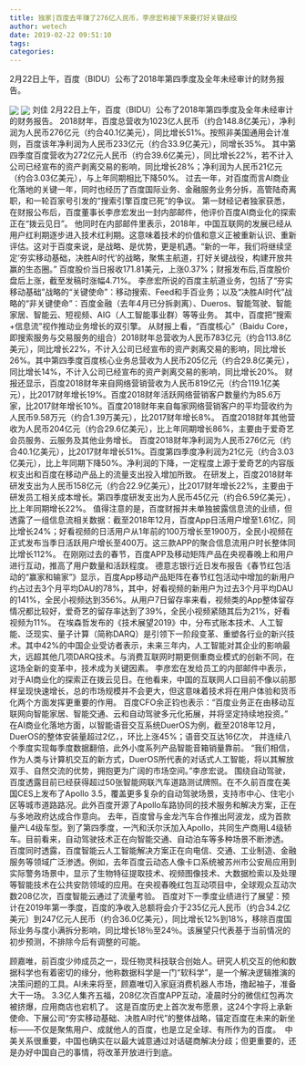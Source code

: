 ```yaml
---
title: 独家|百度去年赚了276亿人民币，李彦宏称接下来要打好关键战役
author: wetech
date: 2019-02-22 09:51:10
tags: 
categories: 
---
```

2月22日上午，百度（BIDU）公布了2018年第四季度及全年未经审计的财务报告。
<!-- more -->
<img align="center" border="0" src="https://imgcdn.yicai.com/uppics/images/2019/02/65104191d1554cf691e969786ac8aaf8.jpg" />
<img align="center" border="0" src="https://imgcdn.yicai.com/uppics/images/2019/02/600d8e6295d003d9f20a531f6afe870e.jpg" />
刘佳
2月22日上午，百度（BIDU）公布了2018年第四季度及全年未经审计的财务报告。
2018财年，百度总营收为1023亿人民币（约合148.8亿美元），净利润为人民币276亿元（约合40.1亿美元），同比增长51%。按照非美国通用会计准则，百度该年净利润为人民币233亿元（约合33.9亿美元），同增长35%。
其中第四季度百度营收为272亿元人民币（约合39.6亿美元），同比增长22%，若不计入公司已经宣布的资产剥离交易的影响，同比增长28%；净利润为人民币21亿元（约合3.03亿美元），与上年同期相比下降50%。
过去一年，对百度而言AI商业化落地的关键一年，同时也经历了百度国际业务、金融服务业务分拆，高管陆奇离职，和一轮百家号引发的“搜索引擎百度已死”的争议。
第一财经记者独家获悉，在财报公布后，百度董事长李彦宏发出一封内部邮件，他评价百度AI商业化的探索正在“拨云见日”。
他同时在内部邮件里表示，2018年，中国互联网的发展已经从用户红利期逐步进入技术红利期。这意味着技术的价值和意义正被重新认识、重新评估。这对于百度来说，是战略、是优势，更是机遇。“新的一年，我们将继续坚定‘夯实移动基础，决胜AI时代’的战略，聚焦主航道，打好关键战役，构建开放共赢的生态圈。”
百度股价当日报收171.81美元，上涨0.37%；财报发布后,百度股价盘后上涨，截至发稿时涨幅4.71%。
李彦宏所说的百度主航道业务，包括了“夯实移动基础”战略的“关键使命”：移动搜索、Feed和手百业务；以及“决胜AI时代”战略的“非关键使命”：百度金融（去年4月已分拆剥离）、Dueros、智能驾驶、智能家居、智能云、短视频、AIG（人工智能事业群）等等业务。
其中，百度把“搜索+信息流”视作推动业务增长的双引擎。
从财报上看，“百度核心”（Baidu Core，即搜索服务与交易服务的组合）2018财年总营收为人民币783亿元（约合113.8亿美元），同比增长22%，不计入公司已经宣布的资产剥离交易的影响，同比增长26%。其中第四季度百度核心业务总营收为人民币205亿元（约合29.8亿美元），同比增长14%，不计入公司已经宣布的资产剥离交易的影响，同比增长20%。
财报还显示，百度2018财年来自网络营销营收为人民币819亿元（约合119.1亿美元），比2017财年增长19%。百度2018财年活跃网络营销客户数量约为85.6万家，比2017财年增长10%。百度2018财年来自每家网络营销客户的平均营收约为人民币9.58万元（约合1.39万美元），比2017财年增长8%。
百度2018财年其他营收为人民币204亿元（约合29.6亿美元），比上年同期增长86%，主要由于爱奇艺会员服务、云服务及其他业务增长。
百度2018财年净利润为人民币276亿元（约合40.1亿美元），比2017财年增长51%。百度第四季度净利润为21亿元（约合3.03亿美元），比上年同期下降50%。净利润的下降，一定程度上源于爱奇艺的内容版权支出和百度在移动产品上的流量支出投入增加所致。
在研发上，百度2018财年研发支出为人民币158亿元（约合22.9亿美元），比2017财年增长22%，主要由于研发员工相关成本增长。第四季度研发支出为人民币45亿元（约合6.59亿美元），比上年同期增长22%。
值得注意的是，百度财报并未单独披露信息流的业绩，但透露了一组信息流相关数据：截至2018年12月，百度App日活用户增至1.61亿，同比增长24%；好看视频的日活用户从1年前的100万增长至1900万，全民小视频在正式发布当季日活跃用户增长至400万。这三款APP的聚合信息流用户时长整体同比增长112%。
在刚刚过去的春节，百度APP及移动矩阵产品在央视春晚上和用户进行互动，推高了用户数量和活跃程度。
德意志银行近日发布报告《春节红包活动的“赢家和输家”》显示，百度App移动产品矩阵在春节红包活动中增加的新用户约占过去3个月平均DAU的78%，其中，好看视频的新用户为过去3个月平均DAU的141%，全民小视频达到356%。从用户7日留存率来看，视频类的App整体留存情况都比较好，爱奇艺的留存率达到了39%，全民小视频紧随其后为21%，好看视频为11%。
在埃森哲发布的《技术展望2019》中，分布式账本技术、人工智能、泛现实、量子计算（简称DARQ）是引领下一阶段变革、重塑各行业的新兴技术。其中42%的中国企业受访者表示，未来三年内，人工智能对其企业的影响最大，远超其他几项DARQ技术。与消费互联网时期更侧重商业模式的创新不同，在这场全新的变革中，技术成为关键因素。
李彦宏在发给员工的内部邮件中表示，对于AI商业化的探索正在拨云见日。在他看来，中国的互联网人口目前不像以前那样呈现快速增长，总的市场规模并不会更大，但这意味着技术将在用户体验和货币化两个方面发挥更重要的作用。
百度CFO余正钧也表示：“百度业务正在由移动互联网向智能家居、智能交通、云和自动驾驶多元化拓展，并将坚定持续地投资。”
在AI商业化落地方面，以智能语音交互系统DuerOS为例，截至2018年12月，DuerOS的整体安装量超过2亿，，环比上涨45%；语音交互达16亿次， 并连续八个季度实现每季度数据翻倍，此外小度系列产品智能音箱销量靠前。
“我们相信，作为人类与计算机交互的新方式，DuerOS所代表的对话式人工智能，将以其解放双手、自然交流的优势，拥抱更为广阔的市场空间。”李彦宏说。
围绕自动驾驶，百度透露目前已经获得超过50张智能网联汽车道路测试牌照。在不久前百度在美国CES上发布了Apollo 3.5，覆盖更多复杂的自动驾驶场景，支持市中心、住宅小区等城市道路路况。此外百度开源了Apollo车路协同的技术服务和解决方案，正在与多地政府达成合作意向。
去年，百度曾与金龙汽车合作推出阿波龙，成为首款量产L4级车型。到了第四季度，一汽和沃尔沃加入Apollo，共同生产商用L4级轿车。目前看来，自动驾驶技术正在向智能交通、自动泊车等多种场景不断渗透。
百度同时透露，百度智能云人工智能解决方案正在向电信、交通、工业制造、金融服务等领域广泛渗透。例如，去年百度云动态人像卡口系统被苏州市公安局应用到实际警务场景中，显示了生物特征提取技术、视频图像技术、大数据检索以及处理等智能技术在公共安防领域的应用。在央视春晚红包互动项目中，全球观众互动次数208亿次，百度智能云通过了流量考验。
百度对下一季度业绩进行了展望：预计在2019年第一季度，百度的净收入总额将会介于235亿元人民币（约合34.2亿美元）到247亿元人民币（约合36.0亿美元），同比增长12%到18%，移除百度国际业务与度小满拆分影响，同比增长18％至24％。该展望只代表基于当前情况的初步预测，不排除今后有调整的可能。
 
 
 
 
顾嘉唯，前百度少帅成员之一，现任物灵科技联合创始人。研究人机交互的他和数据科学也有着密切的缘分，他称数据科学是一门“软科学”，是一个解决逻辑推演的决策问题的工具。AI未来将至，顾嘉唯切入家庭消费机器人市场，撸起袖子，准备大干一场。
3.3亿人集齐五福，208亿次百度APP互动，凌晨时分的微信红包再次被挤爆，应用商店也宕机了。
这是百度历史上首次发布愿景，这24个字将上承新使命、下展公司“夯实移动基础、决胜AI时代”的整体战略，锚定百度在未来的新坐标——不仅是聚焦用户、成就他人的百度，也是立足全球、有所作为的百度。 
中美关系很重要，中国也确实在以最大诚意通过对话磋商解决分歧；但更重要的，还是办好中国自己的事情，将改革开放进行到底。
